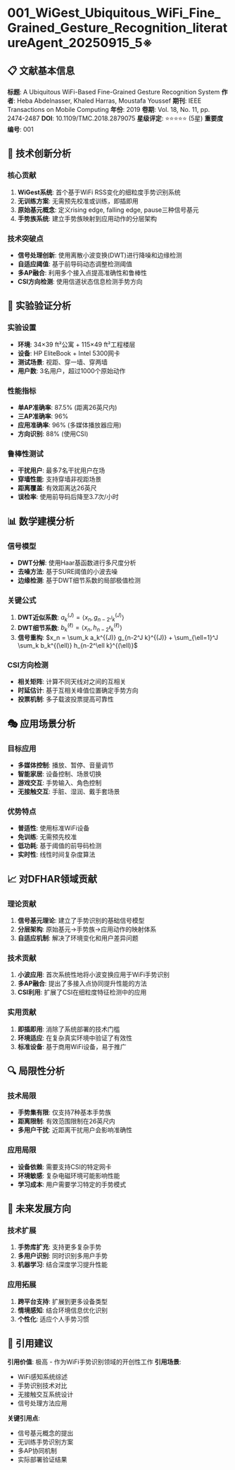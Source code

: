 # 001_WiGest_Ubiquitous_WiFi_Fine_Grained_Gesture_Recognition_literatureAgent_20250915_5※

## 📋 文献基本信息

**标题**: A Ubiquitous WiFi-Based Fine-Grained Gesture Recognition System
**作者**: Heba Abdelnasser, Khaled Harras, Moustafa Youssef
**期刊**: IEEE Transactions on Mobile Computing
**年份**: 2019
**卷期**: Vol. 18, No. 11, pp. 2474-2487
**DOI**: 10.1109/TMC.2018.2879075
**星级评定**: ⭐⭐⭐⭐⭐ (5星)
**重要度编号**: 001

## 🎯 技术创新分析

### 核心贡献
1. **WiGest系统**: 首个基于WiFi RSS变化的细粒度手势识别系统
2. **无训练方案**: 无需预先校准或训练，即插即用
3. **原始基元概念**: 定义rising edge, falling edge, pause三种信号基元
4. **手势族系统**: 建立手势族映射到应用动作的分层架构

### 技术突破点
- **信号处理创新**: 使用离散小波变换(DWT)进行降噪和边缘检测
- **自适应阈值**: 基于前导码动态调整检测阈值
- **多AP融合**: 利用多个接入点提高准确性和鲁棒性
- **CSI方向检测**: 使用信道状态信息检测手势方向

## 🔬 实验验证分析

### 实验设置
- **环境**: 34×39 ft²公寓 + 115×49 ft²工程楼层
- **设备**: HP EliteBook + Intel 5300网卡
- **测试场景**: 视距、穿一墙、穿两墙
- **用户数**: 3名用户，超过1000个原始动作

### 性能指标
- **单AP准确率**: 87.5% (距离26英尺内)
- **三AP准确率**: 96%
- **应用准确率**: 96% (多媒体播放器应用)
- **方向识别**: 88% (使用CSI)

### 鲁棒性测试
- **干扰用户**: 最多7名干扰用户在场
- **穿墙性能**: 支持穿墙非视距场景
- **距离覆盖**: 有效距离达26英尺
- **误检率**: 使用前导码后降至3.7次/小时

## 📊 数学建模分析

### 信号模型
- **DWT分解**: 使用Haar基函数进行多尺度分析
- **去噪方法**: 基于SURE阈值的小波去噪
- **边缘检测**: 基于DWT细节系数的局部极值检测

### 关键公式
1. **DWT近似系数**: $a_k^{(J)} = \langle x_n, g_{n-2^J k}^{(J)} \rangle$
2. **DWT细节系数**: $b_k^{(\ell)} = \langle x_n, h_{n-2^\ell k}^{(\ell)} \rangle$
3. **信号重构**: $x_n = \sum_k a_k^{(J)} g_{n-2^J k}^{(J)} + \sum_{\ell=1}^J \sum_k b_k^{(\ell)} h_{n-2^\ell k}^{(\ell)}$

### CSI方向检测
- **相关矩阵**: 计算不同天线对之间的互相关
- **时延估计**: 基于互相关峰值位置确定手势方向
- **投票机制**: 多子载波投票提高可靠性

## 🎭 应用场景分析

### 目标应用
- **多媒体控制**: 播放、暂停、音量调节
- **智能家居**: 设备控制、场景切换
- **游戏交互**: 手势输入、角色控制
- **无接触交互**: 手脏、湿润、戴手套场景

### 优势特点
- **普适性**: 使用标准WiFi设备
- **免训练**: 无需预先校准
- **低功耗**: 基于阈值的前导码检测
- **实时性**: 线性时间复杂度算法

## 📈 对DFHAR领域贡献

### 理论贡献
1. **信号基元理论**: 建立了手势识别的基础信号模型
2. **分层架构**: 原始基元→手势族→应用动作的映射体系
3. **自适应机制**: 解决了环境变化和用户差异问题

### 技术贡献
1. **小波应用**: 首次系统性地将小波变换应用于WiFi手势识别
2. **多AP融合**: 提出了多接入点协同提升性能的方法
3. **CSI利用**: 扩展了CSI在细粒度特征检测中的应用

### 实用贡献
1. **即插即用**: 消除了系统部署的技术门槛
2. **环境适应**: 在复杂真实环境中验证了有效性
3. **标准设备**: 基于商用WiFi设备，易于推广

## 🔍 局限性分析

### 技术局限
- **手势集有限**: 仅支持7种基本手势族
- **距离限制**: 有效范围限制在26英尺内
- **多用户干扰**: 近距离干扰用户会影响准确性

### 应用局限
- **设备依赖**: 需要支持CSI的特定网卡
- **环境敏感**: 复杂电磁环境可能影响性能
- **学习成本**: 用户需要学习特定的手势模式

## 🚀 未来发展方向

### 技术扩展
1. **手势库扩充**: 支持更多复杂手势
2. **多用户识别**: 同时识别多用户手势
3. **机器学习**: 结合深度学习提升性能

### 应用拓展
1. **跨平台支持**: 扩展到更多设备类型
2. **情境感知**: 结合环境信息优化识别
3. **个性化**: 适应个人手势习惯

## 📝 引用建议

**引用价值**: 极高 - 作为WiFi手势识别领域的开创性工作
**引用场景**:
- WiFi感知系统综述
- 手势识别技术对比
- 无接触交互系统设计
- 信号处理方法应用

**关键引用点**:
- 信号基元概念的提出
- 无训练手势识别方案
- 多AP协同机制
- 实际部署验证结果
